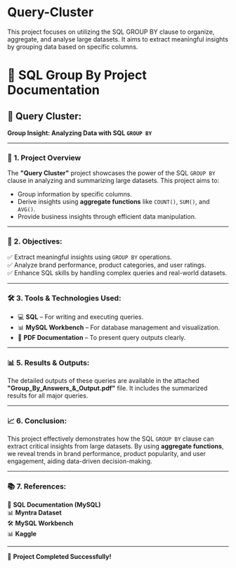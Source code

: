 # Query-Cluster
This project focuses on utilizing the SQL GROUP BY clause to organize, aggregate, and analyse large datasets. It aims to extract meaningful insights by grouping data based on specific columns.


# 🎯 SQL Group By Project Documentation

## 📌 **Query Cluster:**
**Group Insight: Analyzing Data with SQL `GROUP BY`**

---

### 📖 **1. Project Overview**
The **"Query Cluster"** project showcases the power of the SQL `GROUP BY` clause in analyzing and summarizing large datasets. This project aims to:
- Group information by specific columns.
- Derive insights using **aggregate functions** like `COUNT()`, `SUM()`, and `AVG()`.
- Provide business insights through efficient data manipulation.

---

### 🎯 **2. Objectives:**
✅ Extract meaningful insights using `GROUP BY` operations.  
✅ Analyze brand performance, product categories, and user ratings.  
✅ Enhance SQL skills by handling complex queries and real-world datasets.  

---

### 🛠️ **3. Tools & Technologies Used:**
- 💻 **SQL** – For writing and executing queries.
- 📊 **MySQL Workbench** – For database management and visualization.
- 📄 **PDF Documentation** – To present query outputs clearly.


---

### 📊 **5. Results & Outputs:**
The detailed outputs of these queries are available in the attached **"Group_By_Answers_&_Output.pdf"** file. It includes the summarized results for all major queries.

---

### 📈 **6. Conclusion:**
This project effectively demonstrates how the SQL `GROUP BY` clause can extract critical insights from large datasets. By using **aggregate functions**, we reveal trends in brand performance, product popularity, and user engagement, aiding data-driven decision-making.

---

### 📚 **7. References:**
📘 **SQL Documentation (MySQL)**  
📊 **Myntra Dataset**  
🛠️ **MySQL Workbench**  
📊 **Kaggle** 

---

🌟 **Project Completed Successfully!**


